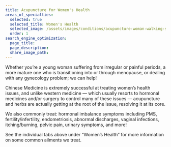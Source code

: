 ```yaml
---
title: Acupuncture for Women's Health
areas_of_specialties:
  selected: true
  selected_title: Women's Health
  selected_image: /assets/images/conditions/acupuncture-woman-walking-square.jpg
  order: 1
search_engine_optimization:
  page_title:
  page_description:
  share_image_path:
---
```


Whether you’re a young woman suffering from irregular or painful periods, a more mature one who is transitioning into or through menopause, or dealing with any gynecology problem; we can help!

Chinese Medicine is extremely successful at treating women’s health issues, and unlike western medicine — which usually resorts to hormonal medicines and/or surgery to control many of these issues — acupuncture and herbs are actually getting at the root of the issue, resolving it at its core.

We also commonly treat: hormonal imbalance symptoms including PMS, fertility/infertility, endometriosis, abnormal discharges, vaginal infections, itching/burning, pelvic pain, urinary symptoms, and more!

See the individual tabs above under “Women’s Health” for more information on some common ailments we treat.